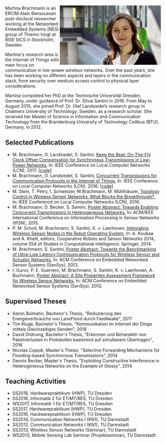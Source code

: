<img style="float:right;" src="Profilbild.jpg" alt="Martina Brachmann | Copyright Dr. Oliver Knodel" width="327"/> Martina Brachmann is an ERCIM Alain Bensoussan post-doctoral researcher working at the Networked Embedded Systems (NES) group of Thiemo Voigt at RISE SICS in Stockholm, Sweden.

Martina's research area is the Internet of Things with main focus on communication in low-power wireless networks. Over the past years, she has been working on different aspects and layers in the communication stack, from security over medium access control to physical layer considerations.

Martina completed her PhD at the Technische Universität Dresden, Germany, under guidance of Prof. Dr. Silvia Santini in 2018. From May to August 2015, she joined Prof. Dr. Olaf Landsiedel’s research group in Chalmers University of Technology, Sweden, as a research scholar. She received her Master of Science in Information and Communication Technology from the Brandenburg University of Technology Cottbus (BTU), Germany, in 2012.

## Selected Publications
   * M. Brachmann, O. Landsiedel, S. Santini, [Keep the Beat: On-The-Fly Clock Offset Compensation for Synchronous Transmissions in Low-Power Networks](https://ieeexplore.ieee.org/document/8109370), In: IEEE Conference on Local Computer Networks (LCN), 2017. [[code]](https://github.com/martinabr/flock)
   * M. Brachmann, O. Landsiedel, S. Santini, [Concurrent Transmissions for Communication Protocols in the Internet of Things](https://ieeexplore.ieee.org/document/7796815), In: IEEE Conference on Local Computer Networks (LCN), 2016. [[code]](https://github.com/martinabr/laneflood)
   * M. Stein, T. Petry, I. Schweizer, M.Brachmann, M. Mühlhäuser, [Topology Control in Wireless Sensor Networks: What Blocks the Breakthrough?](https://ieeexplore.ieee.org/document/7796813), In: IEEE Conference on Local Computer Networks (LCN), 2016.
   * M. Brachmann, D. Becker, S. Santini, [Poster Abstract: Towards Enabling Concurrent Transmissions in Heterogeneous Networks](https://dl.acm.org/citation.cfm?id=2737164), In: ACM/IEEE International Conference on Information Processing in Sensor Networks (IPSN), 2015.
   * P. M. Scholl, M. Brachmann, S. Santini, K. v. Laerhoven, [Integrating Wireless Sensor Nodes in the Robot Operating System](https://link.springer.com/chapter/10.1007/978-3-642-55029-4_7), In: A. Koubaa and A. Khelil, editors, Cooperative Robots and Sensor Networks 2014, volume 554 of Studies in Computational Intelligence. Springer, 2014.
   * M. Brachmann, S. Santini, [Poster Abstract: Towards the Benchmarking of Ultra-Low Latency Communication Protocols for Wireless Sensor and Actuator Networks](https://dl.acm.org/citation.cfm?id=2517430), In: ACM Conference on Embedded Networked Sensor Systems (SenSys), 2013.
   * I. Gurov, P. E. Guerrero, M. Brachmann, S. Santini, K. v. Laerhoven, A. Buchmann, [Poster Abstract: A Site Properties Assessment Framework for Wireless Sensor Networks](https://dl.acm.org/citation.cfm?id=2517400), In: ACM Conference on Embedded Networked Sensor Systems (SenSys), 2013. 

## Supervised Theses
  * Aaron Bulmahn, Bachelor's Thesis, "Reduzierung des Energieverbrauchs von LaneFlood durch FastAwake", 2017
  * Tim Kluge, Bachelor's Thesis, "Kommunikation im Internet der Dinge mittels Gleichzeitiges Senden", 2016
  * David Ordnung, Bachelor's Thesis, "Erkennen und Behandeln von Paketverlusten in Protokollen basierend auf simultanem Übertragen", 2016
  * Nicolas Coppik, Master's Thesis, "Selective Forwarding Mechanisms for Flooding-based Synchronous Transmissions", 2014
  * Dennis Becker, Master's Thesis, "Exploiting Constructive Interference in Heterogeneous Networks on the Example of Glossy", 2014
  
## Teaching Activities
   * SS2018, Hardwarepraktikum (HWP), TU Dresden
   * SS2018, Informatik 2 für ET/MT/RES, TU Dresden
   * WS2017, Informatik 1 für ET/MT/RES, TU Dresden
   * SS2017, Hardwarepraktikum (HWP), TU Dresden
   * SS2016, Hardwarepraktikum (HWP), TU Dresden
   * SS2014, Communication Networks I (KN1), TU Darmstadt
   * SS2013, Communication Networks I (KN1), TU Darmstadt
   * SS2013, Wireless Sensor Networks (Seminar), TU Darmstadt
   * WS2013, Mobile Sensing Lab Seminar (Projektseminar), TU Darmstadt

